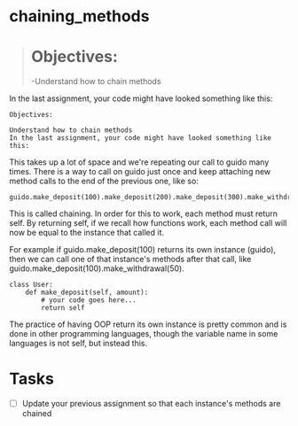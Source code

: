 # chaining_methods

>   # Objectives:
>
>   -Understand how to chain methods

In the last assignment, your code might have looked something like this:

```
Objectives:

Understand how to chain methods
In the last assignment, your code might have looked something like this:
```

This takes up a lot of space and we're repeating our call to guido many times. There is a way to call on guido just once and keep attaching new method calls to the end of the previous one, like so:

```
guido.make_deposit(100).make_deposit(200).make_deposit(300).make_withdrawal(50).display_user_balance()
```

This is called chaining. In order for this to work, each method must return self. By returning self, if we recall how functions work, each method call will now be equal to the instance that called it.

For example if guido.make_deposit(100) returns its own instance (guido), then we can call one of that instance's methods after that call, like guido.make_deposit(100).make_withdrawal(50).

```
class User:
    def make_deposit(self, amount):
        # your code goes here...
        return self
```

The practice of having OOP return its own instance is pretty common and is done in other programming languages, though the variable name in some languages is not self, but instead this.

# Tasks

- [ ] Update your previous assignment so that each instance's methods are chained
